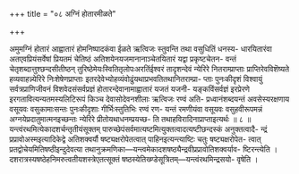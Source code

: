 +++
title = "०८ अग्निं होतारमीळते"

+++

अमुमग्निं होतारं आह्वातारं होमनिष्पादकंवा ईळते ऋत्विजः स्तुवन्ति तथा वसुधितिं धनस्य- धारयितारंवा अतएवप्रियंसर्वेषां प्रियतमं चेतिष्ठं अतिशयेनयजमानानाञ्चेतयितारं यद्वा प्रकृष्टचेतन- वन्तं चेतृशब्दात्तुश्छन्दसीतीष्ठन् तुरिष्ठेमेयःस्वितितृलोपःअरतिंईश्वरं तादृशन्देवं न्येरिरे नितराम्प्राप्ताः प्राप्तिरेवविशॆष्यते हव्यवाहन्न्येरिरे निःशेषेणप्राप्ताः इतरदेवेभ्योहव्यंवोढुंयथाप्रभवतितथानितराम्प्रा- प्ताः पुनःकीदृशं विश्वायुं सर्वत्रप्राणिजीवनं विशवेदसंसर्वप्रज्ञं होतारन्देवानामाह्वातारं यजतं यजनी- यङ्कविंसर्वज्ञं इरप्रेरणे इरगतावित्यन्यतमस्यलिटिरूपं किञ्च देवासोदेवनशीलाः ऋत्विजः रण्वं अति- प्रध्वानंशब्दयन्तं अवसेस्यरक्षणाय वसूयवः वसुकामाःसन्तः पुनःकीदृशाः गीर्भिःस्तुतिभिः रण्वं रण- यन्तं रमणीयंवा वसूयवः वसुहवीरूपमन्नं अग्नयेप्रदातुमात्मनइच्छन्तः न्येरिरे प्रीतोयथाधनम्प्रयच्छ- ति तथाहविरादिनाप्राप्ताइत्यर्थः ॥ ८ ॥यन्त्वंरथमित्येकादशर्चन्तृतीयंसूक्तम् पारुच्छेपंसर्वमात्यष्टमित्युक्तत्वादत्यष्टीछन्दस्कं अनुक्तत्वादै- न्द्रं प्रप्रावोअस्मइत्यादिकेद्वे अतिशक्वर्यौ षष्ट्यक्षरोपेतत्वात् पाहिनइत्यन्त्याष्टिः चतुः षष्ट्यक्षरोपेत- त्वात् प्रतद्वोचेयमितिषष्ठीइन्दुदेवत्या तथानुक्रमणिका—यन्त्वमेकादशषष्ठ्यैन्द्रवीप्रप्रावोतिशक्वर्याव- ष्टिरन्त्येति । दशरात्रस्यषष्ठेहनिमरुत्वतीयशस्त्रेएतत्सूक्तं षष्ठस्येतिख्ण्डेसूत्रितम्—यन्त्वंरथमिन्द्रसयो- वृषेति ।